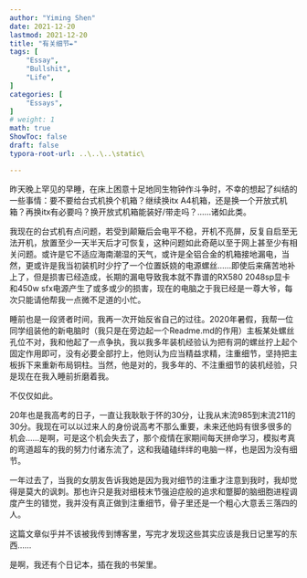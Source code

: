 ```yaml
---
author: "Yiming Shen"
date: 2021-12-20
lastmod: 2021-12-20
title: "有关细节✒️"
tags: [
    "Essay",
    "Bullshit",
    "Life",
]
categories: [
    "Essays", 
]
# weight: 1
math: true
ShowToc: false
draft: false
typora-root-url: ..\..\..\static\

---
```


   昨天晚上罕见的早睡，在床上困意十足地同生物钟作斗争时，不幸的想起了纠结的一些事情：要不要给台式机换个机箱？继续换itx A4机箱，还是换一个开放式机箱？再换itx有必要吗？换开放式机箱能装好/带走吗？……诸如此类。
    
   我现在的台式机有点问题，若受到颠簸后会电平不稳，开机不亮屏，反复自启至无法开机，放置至少一天半天后才可恢复，这种问题如此奇葩以至于网上甚至少有相关问题。或许是它不适应海南潮湿的天气，或许是全铝合金的机箱接地漏电，当然，更或许是我当初装机时少拧了一个位置妖娆的电源螺丝……即使后来痛苦地补上了，但是损害已经造成，长期的漏电导致我本就不靠谱的RX580 2048sp显卡和450w sfx电源产生了或多或少的损害，现在的电脑之于我已经是一尊大爷，每次只能请他帮我一点微不足道的小忙。
    
   睡前也是一段贤者时间，我再一次开始反省自己的过往。2020年暑假，我帮一位同学组装他的新电脑时（我只是在旁边起一个Readme.md的作用）主板某处螺丝孔位不对，我和他起了一点争执，我以我多年装机经验认为把有洞的螺丝拧上起个固定作用即可，没有必要全部拧上，他则认为应当精益求精，注重细节，坚持把主板拆下来重新布局铜柱。当然，他是对的，我多年的、不注重细节的装机经验，只是现在在我入睡前折磨着我。
    
   不仅仅如此。
    
   20年也是我高考的日子，一直让我耿耿于怀的30分，让我从末流985到末流211的30分。我现在可以以过来人的身份说高考不那么重要，未来还他妈有很多很多的机会……是啊，可是这个机会失去了，那个疫情在家期间每天拼命学习，模拟考真的弯道超车的我的努力付诸东流了，这和我磕磕绊绊的电脑一样，也是因为没有细节。
    
   一年过去了，当我的女朋友告诉我她是因为我对细节的注重才注意到我时，我却觉得是莫大的讽刺。那也许只是我对细枝末节强迫症般的追求和蹩脚的脑细胞进程调度产生的错觉，我并没有真正做到注重细节，骨子里还是一个粗心大意丢三落四的人。
    
   这篇文章似乎并不该被我传到博客里，写完才发现这些其实应该是我日记里写的东西……
    
   是啊，我还有个日记本，插在我的书架里。
